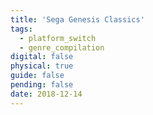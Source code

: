 ```yaml
---
title: 'Sega Genesis Classics'
tags:
  - platform_switch
  - genre_compilation
digital: false
physical: true
guide: false
pending: false
date: 2018-12-14
---
```

